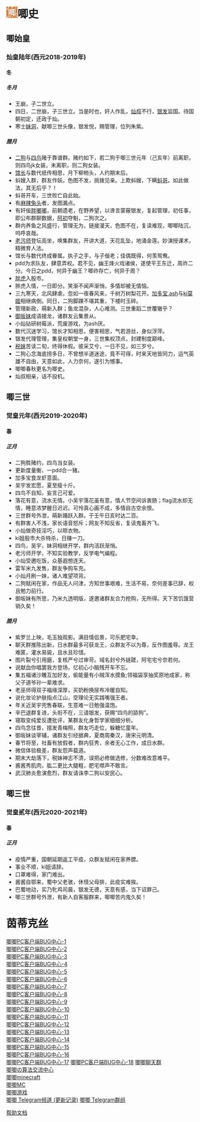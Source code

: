# <img src="pictures/jiji.png"  height="30" width="30">唧史
## 唧始皇
### 灿皇陆年(西元2018-2019年)
#### 冬
##### *冬月*
- 王崩，子二世立。<br>
- 四日，二世崩，子三世立。当是时也，奸人作乱，[灿叔](members/benji.md#小灿)不行，[银发](members/benji.md#银发朝曦)监国。待国朝初定，还政于灿。<br>
- 寒士[妹洞](members/liezhuan.md#脑洞似黑洞)，献唧三世头像，银发悦，赐管理，位列朱紫。<br>
##### *腊月*
- [二狗](members/liezhuan.md#二狗)与[四鸟](members/liezhuan.md#四鸟)赌于靠谱群。赌约如下，若二狗于唧三世元年（己亥年）前离职，则四鸟jk女装，未离职，则二狗女装。<br>
- [馆长](members/liezhuan.md#馆长)与数代纸传相思，月下柳梢头，人约期末后。<br>
- 蚪嫂入群，群友作妖。色图不发，挑拨见亲。上欺蚪嫂，下瞒[蚪哥](members/liezhuan.md#蝌蚪)。如此做法，其无后乎？！<br>
- 蚪哥开车，三世败亡自此始。<br>
- 有[麻辣兔头](members/liezhuan.md#麻辣兔头)者，发图漏点。<br>
- 有奸佞[胖嘟嘟](members/liezhuan.md#pdd)，前朝遗老，在野养望，以谗言蒙蔽银发，复起管理，初任事，即公布群聊数据，[阿初](members/liezhuan.md#初音脑残粉)夺魁，二狗次之。<br>
- 群内养鱼之风盛行，管理无为，链接漫天，色图不在，复读难现，唧唧陆沉，呜呼哀哉。<br>
- [老污师](members/liezhuan.md#老污师)登坛高坐，唤集群友，开讲大道，天花乱坠，地涌金莲。妙演授课术，精微育人法。<br>
- 馆长与数代终成眷属。执子之手，与子偕老；佳偶既得，何羡鸳鸯。<br>
- pdd为求队友，肆意弄权。君不见，幽王烽火戏诸侯，遂使平王东迁，周祚二分。今日之pdd，何异于幽王？唧祚存亡，何异于周？<br>
- [胖虎](members/liezhuan.md#胖虎)入股市。<br>
- 胖虎入情，一日即分。笑渐不闻声渐悄，多情却被无情恼。<br>
- 三九寒天，北风肆虐。忽如一夜春风来，千树万树梨花开。[加多宝](members/liezhuan.md#不是加多宝),[ash](members/liezhuan.md#ash)与[ki莫姬](members/liezhuan.md#ki莫姬)相继病倒。同日，二狗脚踝不堪其重，下楼时玉碎。<br>
- 管理新政，萌新入群；鱼龙混杂，人心难测。三世重蹈二世覆辙乎？<br>
- [御坂妹](members/liezhuan.md#御坂妹)成语接龙，诸群友云集景从。<br>
- 小灿钻研树莓派，荒废游戏，为ash厌。<br>
- 数代沉迷学习，馆长才知相思，便害相思，气若游丝，身似浮萍。<br>
- 银发代理管理，集皇权朝堂一身，三世集权顶点，封建制度巅峰。<br>
- [税妹](members/liezhuan.md#妄想税)苦读二旬，终得休假。彼采艾兮，一日不见，如三岁兮。<br>
- 二狗心念海底捞多日，不曾想半道迷途，竟不可得，时来天地皆同力，运气英雄不自由，天意如此，人力奈何，遂引为憾事。<br>
- 唧唧春秋更名为唧史。<br>
- 灿叔相亲，话不投机。<br>
## 唧三世
### 觉皇元年(西元2019-2020年)
#### 春
##### *正月*
- 二狗胜赌约，四鸟当女装。<br>
- 更新度量衡，一pdd合一猪。<br>
- 加多宝食龙虾意面。<br>
- 吴宇发宏愿，夏至瘦十斤。<br>
- 四鸟不自知，妄言己可爱。<br>
- 落花有意，流水无情。小吴宇落花虽有意，情人节空间诉衷肠；flag流水却无情，睡意浓梦醒日迟迟。可怜真心画不成，多情自古空余恨。<br>
- 三世群号外泄，萌新踊跃入群。于壬午日亥时达二百。<br>
- 有群害人不浅，家长语音怒斥；网友不知反省，复读鬼畜齐飞。<br>
- 小灿做奇技淫巧，以晾衣物。<br>
- ki姐股市大杀特杀，日赚一刀。<br>
- 四鸟，吴宇，妹洞相继开学，群内活跃渐悄。<br>
- 老污师开学，不知实验教学，反学电气编程。<br>
- 小灿受邀吃饭，众基遐想连天。<br>
- 雷军米九发售，群友争购车充。<br>
- 小灿月刷一妹，诸人难望项背。<br>
- 二狗赋闲在家，作品无人问津，方知世事艰难，生活不易，奈何差事已辞，权且勉力前行。<br>
- 御坂妹有所思，乃米九透明版，遂邀诸群友合力抢购，无所得。天下苦饥饿营销久矣！<br>
##### *腊月*
- 紫罗兰上映，毛玉独观影。满目情侣景，可乐肥宅幸。<br>
- 聊天群推陈出新，日水群最多可获龙王，众群友不以为尊，反作图羞辱。龙王难匿，灌水易毙，且水且珍惜。<br>
- 图片裂兮引用磨，复核严兮过审苛。域名封兮外链蹉，阿宅宅兮奈若何。<br>
- 说献血你唱罢我方登场，忆初心小脑残开车不忘。<br>
- 集五福诸沙雕互加好友，偷能量有小贼浑水摸鱼;领福袋享抽奖原地成家，称父子道爷孙一辈难求。<br>
- 老巫师得双子福缘深厚，买奶粉换尿布冷暖自知。<br>
- 说化妆论护肤指点江山，空理论无实践嘴强王者。<br>
- 年关近吴宇兜售春联，生意难一日勉强温饱。<br>
- 辛巴退群复进，头衔不在，三请银发，获赐“四鸟的舔狗”。<br>
- 寝取变纯爱反遭批评，某群友化身哲学家细细分析。<br>
- 四鸟念往昔，擅发青梅照，群友巧走位，躲糖忆童年。<br>
- 御坂妹谈宰辅，诸群友引经据典，夏商周秦汉，唐宋元明清。<br>
- 春节将至，社畜有放假者，群内狂秀，余者无心工作，成日水群。<br>
- 微信体验极差，群友怨声载道。<br>
- 期末大劫落下，税妹神志不清，误把必修做选修，分数难改意难平。<br>
- 酱酱秀肌肉，肱二更比大腿粗，肥宅噤声不敢言。<br>
- 武汉肺炎愈演愈烈，群友请诛李二狗以安民心。<br>
## 唧三世
### 觉皇贰年(西元2020-2021年)
#### 春
##### *正月*
- 疫情严重，国朝延期返工平疫，众群友赋闲在家养膘。<br>
- 事业不顺，ki姐请辞。<br>
- 口罩难得，家门难出。<br>
- 酱酱自鄂来，蜀中父老骇，休怪父母排，此疫实难挨。<br>
- 巴蜀地动，实乃牝鸡司晨，银发无德，天意有感，当下诏罪己。<br>
- 唧三世群号外泄，有新人自客服群来，唧唧苦内鬼久矣！<br>
# 茵蒂克丝
[唧唧PC客户端BUG中心-1](https://jq.qq.com/?_wv=1027&k=5WaJG6c)  
[唧唧PC客户端BUG中心-2](https://jq.qq.com/?_wv=1027&k=52obQgN)  
[唧唧PC客户端BUG中心-3](https://jq.qq.com/?_wv=1027&k=516mK5B)  
[唧唧PC客户端BUG中心-4](https://jq.qq.com/?_wv=1027&k=5NveWwn)  
[唧唧PC客户端BUG中心-5](https://jq.qq.com/?_wv=1027&k=51pUI1U)  
[唧唧PC客户端BUG中心-6](https://jq.qq.com/?_wv=1027&k=5mXqqoS)  
[唧唧PC客户端BUG中心-7](https://jq.qq.com/?_wv=1027&k=5aTnUwz)  
[唧唧PC客户端BUG中心-8](https://jq.qq.com/?_wv=1027&k=5Ll8vaa)  
[唧唧PC客户端BUG中心-9](https://jq.qq.com/?_wv=1027&k=5eUQ9ga)  
[唧唧PC客户端BUG中心-10](https://jq.qq.com/?_wv=1027&k=5KI66OV)  
[唧唧PC客户端BUG中心-11](https://jq.qq.com/?_wv=1027&k=5nTXWtn)  
[唧唧PC客户端BUG中心-12](https://jq.qq.com/?_wv=1027&k=5svxq4o)  
[唧唧PC客户端BUG中心-13](https://jq.qq.com/?_wv=1027&k=5lfwiee)  
[唧唧PC客户端BUG中心-14](https://jq.qq.com/?_wv=1027&k=5Pg0F5F)  
[唧唧PC客户端BUG中心-15](https://jq.qq.com/?_wv=1027&k=5PlVgSw)  
[唧唧PC客户端BUG中心-16](https://jq.qq.com/?_wv=1027&k=5jeDfEm)  
[唧唧PC客户端BUG中心-17](https://jq.qq.com/?_wv=1027&k=5Ib1G5f)
[唧唧PC客户端BUG中心-18](https://jq.qq.com/?_wv=1027&k=5fatuRE)
[唧唧聊天群](https://jq.qq.com/?_wv=1027&k=5h51tNJ)  
[唧唧の算法交流中心](https://jq.qq.com/?_wv=1027&k=5ehnxQQ)  
[唧唧minecraft](https://jq.qq.com/?_wv=1027&k=5QXhsO7)  
[唧唧MC](https://jq.qq.com/?_wv=1027&k=5m1pH5e)  
[唧唧游戏](https://jq.qq.com/?_wv=1027&k=5UwEDxn)  
[唧唧 Telegram频道 (更新记录)](https://t.me/bilibilijj)
[唧唧 Telegram群组](https://t.me/joinchat/EIdxI0MLVC0bxfshihGTEw)

<footer><a href="help.md">帮助文档</a></footer>

